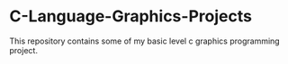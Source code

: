 # C-Language-Graphics-Projects
This repository contains some of my basic level c graphics programming project.
